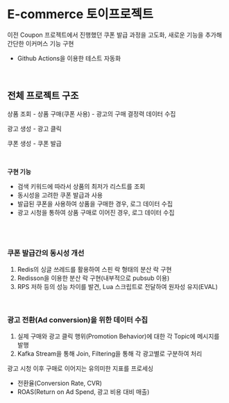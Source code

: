 # E-commerce 토이프로젝트

이전 Coupon 프로젝트에서 진행했던 쿠폰 발급 과정을 고도화, 새로운 기능을 추가해 간단한 이커머스 기능 구현

- Github Actions을 이용한 테스트 자동화

<br>

## 전체 프로젝트 구조

상품 조회 - 상품 구매(쿠폰 사용) - 광고의 구매 결정력 데이터 수집

광고 생성 - 광고 클릭

쿠폰 생성 - 쿠폰 발급


<br>

**구현 기능**
- 검색 키워드에 따라서 상품의 최저가 리스트를 조회
- 동시성을 고려한 쿠폰 발급과 사용
- 발급된 쿠폰을 사용하여 상품을 구매한 경우, 로그 데이터 수집
- 광고 시청을 통하여 상품 구매로 이어진 경우, 로그 데이터 수집

<br> 
<br> 

### 쿠폰 발급간의 동시성 개선
1. Redis의 싱글 쓰레드를 활용하여 스핀 락 형태의 분산 락 구현
2. Redisson을 이용한 분산 락 구현(내부적으로 pubsub 이용)
3. RPS 저하 등의 성능 차이를 발견, Lua 스크립트로 전달하여 원자성 유지(EVAL)

<br> 

### 광고 전환(Ad conversion)을 위한 데이터 수집
1. 실제 구매와 광고 클릭 행위(Promotion Behavior)에 대한 각 Topic에 메시지를 발행
2. Kafka Stream을 통해 Join, Filtering을 통해 각 광고별로 구분하여 처리


광고 시청 이후 구매로 이어지는 유의미한 지표를 프로세싱
- 전환율(Conversion Rate, CVR)
- ROAS(Return on Ad Spend, 광고 비용 대비 매출)


<br>